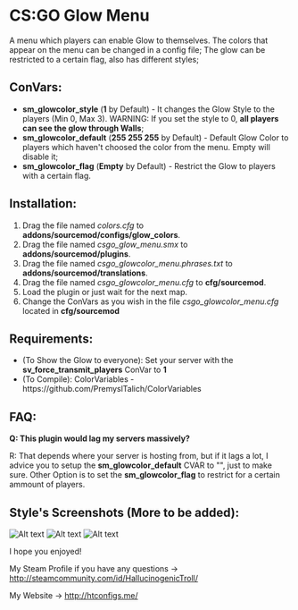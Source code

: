 <h1>CS:GO Glow Menu</h1>

A menu which players can enable Glow to themselves.
The colors that appear on the menu can be changed in a config file;
The glow can be restricted to a certain flag, also has different styles;

<h2>ConVars:</h2>

<ul>
<li><b>sm_glowcolor_style</b> (<b>1</b> by Default) - It changes the Glow Style to the players (Min 0, Max 3). WARNING: If you set the style to 0, <b>all players can see the glow through Walls</b>;</li>
<li><b>sm_glowcolor_default</b> (<b>255 255 255</b> by Default) - Default Glow Color to players which haven't choosed the color from the menu. Empty will disable it;</li>
<li><b>sm_glowcolor_flag</b> (<b>Empty</b> by Default) - Restrict the Glow to players with a certain flag.</li>
</ul>


<h2>Installation:</h2>
<ol>
<li>Drag the file named <i>colors.cfg</i> to <b>addons/sourcemod/configs/glow_colors</b>.</li>
<li>Drag the file named <i>csgo_glow_menu.smx</i> to <b>addons/sourcemod/plugins</b>.</li>
<li>Drag the file named <i>csgo_glowcolor_menu.phrases.txt</i> to <b>addons/sourcemod/translations</b>.</li>
<li>Drag the file named <i>csgo_glowcolor_menu.cfg</i> to <b>cfg/sourcemod</b>.</li>
<li>Load the plugin or just wait for the next map.</li>
<li>Change the ConVars as you wish in the file <i>csgo_glowcolor_menu.cfg</i> located in <b>cfg/sourcemod</b></li>
</ol>

<h2>Requirements:</h2>
<ul>
<li>(To Show the Glow to everyone): Set your server with the <b>sv_force_transmit_players</b> ConVar to <b>1</b></li>
<li>(To Compile): ColorVariables - https://github.com/PremyslTalich/ColorVariables</li>
</ul>

<h2>FAQ:</h2>

<p><b> Q: This plugin would lag my servers massively? </b></p>
R: That depends where your server is hosting from, but if it lags a lot, I advice you to setup the <b>sm_glowcolor_default</b> CVAR to "", just to make sure.
Other Option is to set the <b>sm_glowcolor_flag</b> to restrict for a certain ammount of players.

<h2>Style's Screenshots (More to be added):</h2>

![Alt text](https://steamuserimages-a.akamaihd.net/ugc/307738934717361893/057A983F0BF99D22CDD1F231A8A775B612A2D0FA/?raw=true "Screenshot 1")
![Alt text](https://steamuserimages-a.akamaihd.net/ugc/307738934717359810/AAFDFAD4B2E4E308F2CBDCEB77A5B60A7C322365/?raw=true "Screenshot 2")
![Alt text](https://steamuserimages-a.akamaihd.net/ugc/307738934717359336/D8438AF5A080FB28B167DE6391A2F91547241FE1/?raw=true "Screenshot 3")

I hope you enjoyed!

My Steam Profile if you have any questions -> http://steamcommunity.com/id/HallucinogenicTroll/

My Website -> http://htconfigs.me/

